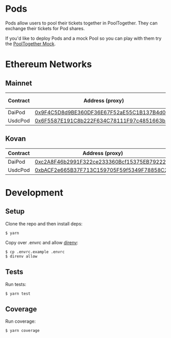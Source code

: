 # Pods

Pods allow users to pool their tickets together in PoolTogether.  They can exchange their tickets for Pod shares.

If you'd like to deploy Pods and a mock Pool so you can play with them try the [PoolTogether Mock](https://github.com/pooltogether/pooltogether-contracts-mock).

# Ethereum Networks

## Mainnet

| Contract      | Address (proxy)   | Address (implementation) | Code Version |
| -------       | --------          | ----------- | ----------- |
| DaiPod    | [0x9F4C5D8d9BE360DF36E67F52aE55C1B137B4d0C4](https://kovan.etherscan.io/address/0x9F4C5D8d9BE360DF36E67F52aE55C1B137B4d0C4) | [0x23AA976A4413aC655a237Ff01083D62B0C4971e4](https://kovan.etherscan.io/address/0x23AA976A4413aC655a237Ff01083D62B0C4971e4) | v0.3.1 |
| UsdcPod    | [0x6F5587E191C8b222F634C78111F97c4851663ba4](https://kovan.etherscan.io/address/0x6F5587E191C8b222F634C78111F97c4851663ba4) | [0xec6DAc8357245808608aACF97346762468e550A3](https://kovan.etherscan.io/address/0xec6DAc8357245808608aACF97346762468e550A3) | v0.3.1 |

## Kovan

| Contract      | Address (proxy)   | Address (implementation) |
| -------       | --------          | ----------- |
| DaiPod    | [0xc2A8F46b2991F322ce233360Bcf15375EB792223](https://kovan.etherscan.io/address/0xc2A8F46b2991F322ce233360Bcf15375EB792223) | [0xE8309a662C45CEaF5e9f52610B87A03d3A3C4C24](https://kovan.etherscan.io/address/0xE8309a662C45CEaF5e9f52610B87A03d3A3C4C24) |
| UsdcPod    | [0xbACF2e665B37F713C159705F59f5349F78858C2d](https://kovan.etherscan.io/address/0xbACF2e665B37F713C159705F59f5349F78858C2d) | [0xec6DAc8357245808608aACF97346762468e550A3](https://kovan.etherscan.io/address/0xec6DAc8357245808608aACF97346762468e550A3) |

# Development

## Setup

Clone the repo and then install deps:

```
$ yarn
```

Copy over .envrc and allow [direnv](https://direnv.net/):

```
$ cp .envrc.example .envrc
$ direnv allow
```

## Tests

Run tests:

```
$ yarn test
```

## Coverage 

Run coverage:

```
$ yarn coverage
```
